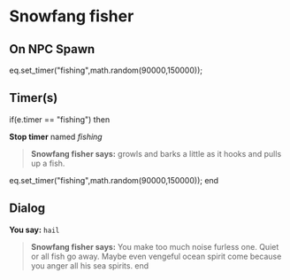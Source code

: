 # Snowfang fisher


## On NPC Spawn

eq.set_timer("fishing",math.random(90000,150000));


## Timer(s)

if(e.timer == "fishing") then


**Stop timer** named *fishing*


>**Snowfang fisher says:** growls and barks a little as it hooks and pulls up a fish.


eq.set_timer("fishing",math.random(90000,150000));
end



## Dialog

**You say:** `hail`



>**Snowfang fisher says:** You make too much noise furless one.  Quiet or all fish go away.  Maybe even vengeful ocean spirit come because you anger all his sea spirits.
end